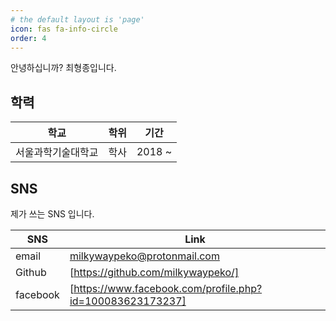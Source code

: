 ```yaml
---
# the default layout is 'page'
icon: fas fa-info-circle
order: 4
---
```


안녕하십니까? 최형종입니다.

## 학력

|학교            |학위|기간|
|---------------|----|------|
|서울과학기술대학교|학사|2018 ~ |

## SNS

제가 쓰는 SNS 입니다.

|SNS     |Link|
|--------|----|
|email   |milkywaypeko@protonmail.com|
|Github  |[https://github.com/milkywaypeko/]|
|facebook|[https://www.facebook.com/profile.php?id=100083623173237]|
